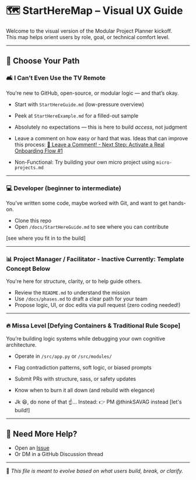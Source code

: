 # 🗺️ StartHereMap – Visual UX Guide

Welcome to the visual version of the Modular Project Planner kickoff.  
This map helps orient users by role, goal, or technical comfort level.

---

## 🧠 Choose Your Path

### 🛋️ I Can’t Even Use the TV Remote
You're new to GitHub, open-source, or modular logic — and that’s okay.

- Start with `StartHereGuide.md` (low-pressure overview)
- Peek at `StartHereExample.md` for a filled-out sample
- Absolutely no expectations — this is here to build *access*, not judgment
- Leave a comment on how easy or hard that was. Ideas that can improve this process: [💌 Leave a Comment! - Next Step: Activate a Real Onboarding Flow #1](https://github.com/thinkSavag/modular-project-planner/issues/1)


- Non-Functional: Try building your own micro project using `micro-projects.md`

---

### 💻 Developer (beginner to intermediate)
You’ve written some code, maybe worked with Git, and want to get hands-on.

- Clone this repo  
- Open `/docs/StartHereGuide.md` to see where you can contribute

[see where you fit in to the build]

---

### 📊 Project Manager / Facilitator - Inactive Currently: Template Concept Below
You're here for structure, clarity, or to help guide others.

- Review the `README.md` to understand the mission
- Use `/docs/phases.md` to draft a clear path for your team
- Propose logic, UI, or doc edits via pull request (zero coding needed!)

---

### 🔥 Missa Level [Defying Containers & Traditional Rule Scope]
You’re building logic systems while debugging your own cognitive architecture.

- Operate in `/src/app.py` or `/src/modules/`
- Flag contradiction patterns, soft logic, or biased prompts
- Submit PRs with structure, sass, or safety updates
- Know when to burn it all down (and rebuild with elegance)

- Jk 😆, do none of that ☝️... Instead: 👉 PM @thinkSAVAG instead [let's build!]

---

## 🔄 Need More Help?

- Open an [Issue](https://github.com/thinkSavag/modular-project-planner/issues)
- Or DM in a GitHub Discussion thread

---

📁 _This file is meant to evolve based on what users build, break, or clarify._
